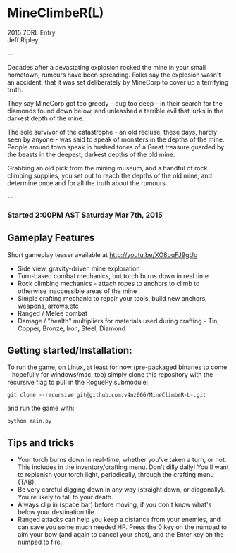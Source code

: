 # MineClimbeR(L)

2015 7DRL Entry  
Jeff Ripley

--


Decades after a devastating explosion rocked the mine in your small hometown, rumours have been spreading.
Folks say the explosion wasn't an accident, that it was set deliberately by MineCorp to cover up a terrifying truth.

They say MineCorp got too greedy - dug too deep - in their search for the diamonds found down below, and
unleashed  a terrible evil that lurks in the darkest depth of the mine.

The sole survivor of the catastrophe - an old recluse, these days, hardly seen by anyone - was said to speak
of monsters in the depths of the mine. People around town speak in hushed tones of a Great treasure
guarded by the beasts in the deepest, darkest depths of the old mine.

Grabbing an old pick from the mining museum, and a handful of rock climbing supplies, you set out to reach
the depths of the old mine, and determine once and for all the truth about the rumours.

--

### Started 2:00PM AST Saturday Mar 7th, 2015

## Gameplay Features

Short gameplay teaser available at http://youtu.be/XO8oqFJ9gUg

- Side view, gravity-driven mine exploration
- Turn-based combat mechanics, but torch burns down in real time
- Rock climbing mechanics - attach ropes to anchors to climb to otherwise inaccessible areas of the mine
- Simple crafting mechanic to repair your tools, build new anchors, weapons, arrows,etc
- Ranged / Melee combat
- Damage / "health" multipliers for materials used during crafting - Tin, Copper, Bronze, Iron, Steel, Diamond
 
## Getting started/Installation:
To run the game, on Linux, at least for now (pre-packaged binaries to come - hopefully for windows/mac, too) simply clone this repository with the --recursive flag to pull in the RoguePy submodule:

    git clone --recursive git@github.com:v4nz666/MineClimbeR-L-.git

and run the game with:

    python main.py
  
## Tips and tricks

- Your torch burns down in real-time, whether you've taken a turn, or not. This includes in the inventory/crafting menu. Don't dilly dally! You'll want to replenish your torch light, periodically, through the crafting menu (TAB).
- Be very careful digging down in any way (straight down, or diagonally). You're likely to fall to your death.
- Always clip in (space bar) before moving, if you don't know what's below your destination tile.
- Ranged attacks can help you keep a distance from your enemies, and can save you some much needed HP. Press the 0 key on the numpad to aim your bow (and again to cancel your shot), and the Enter key on the numpad to fire.
